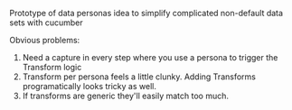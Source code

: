 Prototype of data personas idea to simplify complicated non-default data sets with cucumber

Obvious problems:
 1. Need a capture in every step where you use a persona to trigger the Transform logic
 1. Transform per persona feels a little clunky.  Adding Transforms programatically looks tricky as well.
 1.  If transforms are generic they'll easily match too much.
